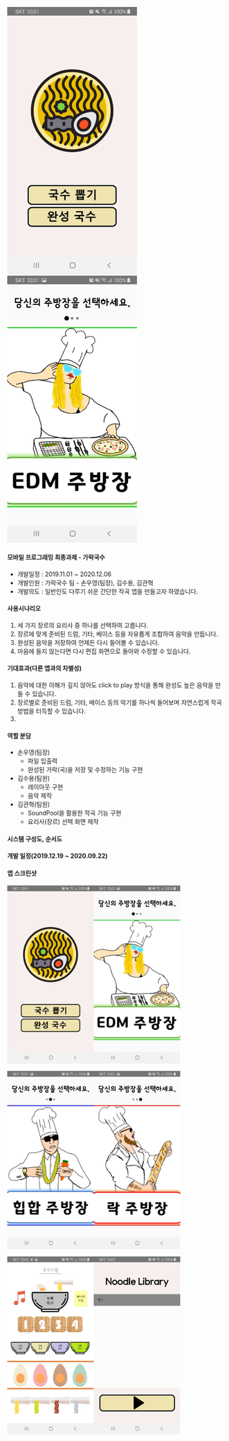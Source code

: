 <img src="./images/rythm_noodle_1.jpg" width="300"><img src="./images/rythm_noodle_2.jpg" width="300">

#### 모바일 프로그래밍 최종과제 - 가락국수



   + 개발일정 : 2019.11.01 ~ 2020.12.06
   + 개발인원 : 가락국수 팀 - 손우영(팀장), 김수용, 김관혁
   + 개발의도 : 일반인도 다루기 쉬운 간단한 작곡 앱을 만들고자 하였습니다.
               
             
             
#### 사용시나리오
   1. 세 가지 장르의 요리사 중 하나를 선택하여 고릅니다.
   2. 장르에 맞게 준비된 드럼, 기타, 베이스 등을 자유롭게 조합하여 음악을 만듭니다.
   3. 완성된 음악을 저장하여 언제든 다시 들어볼 수 있습니다.
   4. 마음에 들지 않는다면 다시 편집 화면으로 돌아와 수정할 수 있습니다.

#### 기대효과(다른 앱과의 차별성)
   1. 음악에 대한 이해가 깊지 않아도 click to play 방식을 통해 완성도 높은 음악을 만들 수 있습니다.
   2. 장르별로 준비된 드럼, 기타, 베이스 등의 악기를 하나씩 들어보며 자연스럽게 작곡 방법을 터득할 수 있습니다.
   3. 

#### 역할 분담
   - 손우영(팀장)
      + 파일 입출력
      + 완성된 가락(곡)을 저장 및 수정하는 기능 구현
   - 김수용(팀원)
      + 레이아웃 구현
      + 음악 제작
   - 김관혁(팀원)
      + SoundPool을 활용한 작곡 기능 구현
      + 요리사(장르) 선택 화면 제작
      

#### 시스템 구성도, 순서도





#### 개발 일정(2019.12.19 ~ 2020.09.22)





#### 앱 스크린샷


<img src="./images/rythm_noodle_1.jpg" width="200"><img src="./images/rythm_noodle_2.jpg" width="200">

<img src="./images/rythm_noodle_3.jpg" width="200"><img src="./images/rythm_noodle_4.jpg" width="200">


<img src="./images/rythm_noodle_5.jpg" width="200"><img src="./images/rythm_noodle_6.jpg" width="200">

